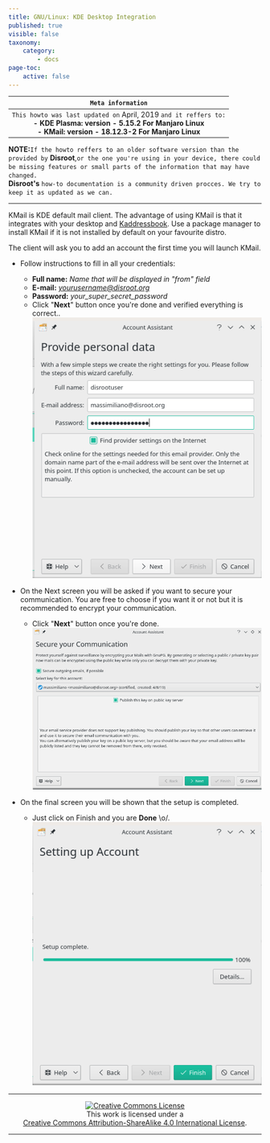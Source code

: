 ```yaml
---
title: GNU/Linux: KDE Desktop Integration
published: true
visible: false
taxonomy:
    category:
        - docs
page-toc:
    active: false
---
```

|```Meta information```|
|:--:|
|```This howto was last updated on``` April, 2019 ```and it reffers to:```<br>**- KDE Plasma: version - 5.15.2 For Manjaro Linux**<br>**- KMail: version - 18.12.3-2 For Manjaro Linux**|

**NOTE:**```If the howto reffers to an older software version than the provided by``` **Disroot**,```or the one you're using in your device, there could be missing features or small parts of the information that may have changed.```<br> **Disroot's** ```how-to documentation is a community driven procces. We try to keep it as updated as we can.```

---
KMail is KDE default mail client.
The advantage of using KMail is that it integrates with your desktop and [Kaddressbook](/cloud/apps/contacts/desktop/kde-desktop-integration). Use a package manager to install KMail if it is not installed by default on your favourite distro.  

The client will ask you to add an account the first time you will launch KMail.
 - Follow instructions to fill in all your credentials:
   - **Full name:** *Name that will be displayed in "from" field*
   - **E-mail:** *yourusername@disroot.org*
   - **Password:** *your_super_secret_password*
   - Click "**Next**" button once you're done and verified everything is correct..
![](en/kmail1.png)

 - On the Next screen you will be asked if you want to secure your communication. You are free to choose if you want it or not but it is recommended to encrypt your communication.
   - Click "**Next**" button once you're done.
 ![](en/kmail2.png)

 - On the final screen you will be shown that the setup is completed.
   - Just click on Finish and you are **Done** \o/.
 ![](en/kmail3.png)

---

 <center><a rel="license" href="http://creativecommons.org/licenses/by- sa/4.0/"><img alt="Creative Commons License" style="border-width:0" src="https://i.creativecommons.org/l/by-sa/4.0/88x31.png" /></a><br />This work is licensed under a <br><a rel="license" href="http://creativecommons.org/licenses/by-sa/4.0/">Creative Commons Attribution-ShareAlike 4.0 International License</a>.</center>

---
